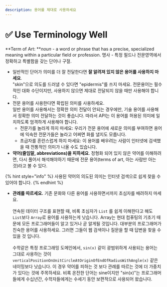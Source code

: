 ```yaml
---
description: 용어를 제대로 사용하세요
---
```


# ✅ Use Terminology Well

**Term of Art: **_noun_ - a word or phrase that has a precise, specialized meaning within a particular field or profession. 명사 - 특정 필드나 전문영역에서 정확하고 특별함을 갖는 단어나 구절.

* 일반적인 단어가 의미를 더 잘 전달한다면 **잘 알려져 있지 않은 용어를 사용하지 마세요**.\
  "skin"으로 의도를 드러낼 수 있다면 "epidermis"를 쓰지 마세요. 전문용어는 필수적인 대화 수단이지만, 사용하지 않으면 제대로 전달되지 않을 때만 사용해야 합니다.
* &#x20;전문 용어를 사용한다면 확립된 의미를 사용하세요.\
  일반 용어를 사용해서는 정확한 의미 전달이 안되는 경우에만, 기술 용어를 사용해서 정확한 의미 전달하는 것이 좋습니다. 따라서 API는 이 용어를 허용된 의미에 일치하도록 엄격하게 사용해야 합니다.
  * 전문가를 놀라게 하지 마세요: 우리가 전문 용어에 새로운 의미를 부여하면 용어에 익숙한 전문가들은 놀라고 어쩌면 화를 낼지도 모릅니다.
  * 초급자를 혼란스럽게 하지 마세요: 이 용어를 배우려는 사람이 인터넷에 검색했을 때 전통적인 의미가 나올 수도 있습니다.&#x20;
* **약어(줄임말, abbreviations)을 피하세요**. 정형화 되어 있지 않은 약어를 이해하려면, 다시 풀어서 해석해야하기 때문에 전문 용어(terms of art, 아는 사람만 아는 것)라고 볼 수 있다.

{% hint style="info" %}
사용된 약어의 의도된 의미는 인터넷 검색으로 쉽게 찾을 수 있어야 합니다.
{% endhint %}

* **관례를 따르세요.** 기존 문화와 다른 용어를 사용하면서까지 초심자를 배려하지 마세요.\
  \
  연속된 데이터 구조를 표현할 때, 비록 초심자가 `List` 를 쉽게 이해한다고 해도 `List`보다 `Array`로 용어를 사용하는게 낫습니다. Array는 현대 컴퓨팅의 기초기 때문에 모든 프로그래머들이 알고 있거나 곧 알게될 것입니다. 대부분의 프로그래머가 친숙한 용어를 사용하세요. 그러면 그들이 웹 검색이나 질문을 할 때 답변을 찾을 수 있을 것 입니다.\
  \
  수학같은 특정 프로그래밍 도메인에서, `sin(x)` 같이 광범위하게 사용되는 용어는 그대로 사용하는 것이 `verticalPositionOnUnitCircleAtOriginOfEndOfRadiusWithAngle(x)` 같은 네이밍보다 낫습니다. 이 경우 약어를 피하는 것 보다 관례를 따르는 것에 더 가중치가 있다는 것에 주목하세요. 비록 온전한 단어는 sine이지만 "sin(x)"는 프로그래머들에게 수십년간, 수학자들에게는 수세기 동안 보편적으로 사용되어 왔습니다.

